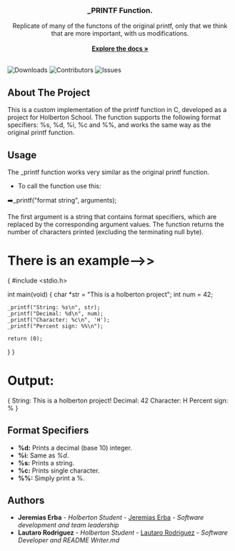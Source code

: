 <br/>
<p align="center">
  <h3 align="center">_PRINTF Function.</h3>

  <p align="center">
    Replicate of many of the functons of the original printf, only that we think that are more important, with us modifications.
    <br/>
    <br/>
    <a href="https://github.com/JereDev19/holbertonschool-printf"><strong>Explore the docs »</strong></a>
    <br/>
    <br/>
  </p>
</p>

![Downloads](https://img.shields.io/github/downloads/JereDev19/holbertonschool-printf/total) ![Contributors](https://img.shields.io/github/contributors/JereDev19/holbertonschool-printf?color=dark-green) ![Issues](https://img.shields.io/github/issues/JereDev19/holbertonschool-printf) 

## About The Project

This is a custom implementation of the printf function in C, developed as a project for Holberton School. The function supports the following format specifiers: %s, %d, %i, %c and %%, and works the same way as the original printf function.

## Usage

The _printf function works very similar as the original printf function.

* To call the function use this:

➡️_printf("format string", arguments);

The first argument is a string that contains format specifiers, which are replaced by the corresponding argument values. The function returns the number of characters printed (excluding the terminating null byte).

# There is an example-->>

{
#include <stdio.h>

int main(void)
{
    char *str = "This is a holberton project";
    int num = 42;

    _printf("String: %s\n", str);
    _printf("Decimal: %d\n", num);
    _printf("Character: %c\n", 'H');
    _printf("Percent sign: %%\n");

    return (0);
}
}

# Output:

{
String: This is a holberton project!
Decimal: 42
Character: H
Percent sign: %
}

## Format Specifiers

* **%d:** Prints a decimal (base 10) integer.
* **%i:** Same as *%d*.
* **%s:** Prints a string.
* **%c:** Prints single character. 
* **%%:** Simply print a %.

## Authors

* **Jeremias Erba** - *Holberton Student* - [Jeremias Erba](https://github.com/JereDev19/) - *Software development and team leadership*
* **Lautaro Rodriguez** - *Holberton Student* - [Lautaro Rodriguez](https://github.com/LautareteX/) - *Software Developer and README Writer.md*

